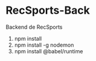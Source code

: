 # RecSports-Back
Backend de RecSports



1. npm install 
2. npm install -g nodemon
3. npm install @babel/runtime
